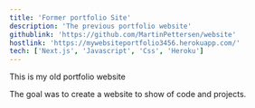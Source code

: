 ```yaml
---
title: 'Former portfolio Site'
description: 'The previous portfolio website'
githublink: 'https://github.com/MartinPettersen/website'
hostlink: 'https://mywebsiteportfolio3456.herokuapp.com/'
tech: ['Next.js', 'Javascript', 'Css', 'Heroku']
---
```

This is my old portfolio website

The goal was to create a website to show of code and projects.

